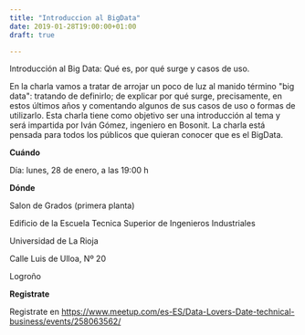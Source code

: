 ```yaml
---
title: "Introduccion al BigData"
date: 2019-01-28T19:00:00+01:00
draft: true

---
```

Introducción al Big Data: Qué es, por qué surge y casos de uso.
<!--more-->

En la charla vamos a tratar de arrojar un poco de luz al manido término "big data": tratando de definirlo; de explicar por qué surge, precisamente, en estos últimos años y comentando algunos de sus casos de uso o formas de utilizarlo.
Esta charla tiene como objetivo ser una introducción al tema y será impartida por Iván Gómez, ingeniero en Bosonit. La charla está pensada para todos los públicos que quieran conocer que es el BigData.

__Cuándo__

Día: lunes, 28 de enero, a las 19:00 h

__Dónde__

Salon de Grados (primera planta)

Edificio de la Escuela Tecnica Superior de Ingenieros Industriales

Universidad de La Rioja

Calle Luis de Ulloa, Nº 20

Logroño

__Registrate__

Registrate en https://www.meetup.com/es-ES/Data-Lovers-Date-technical-business/events/258063562/
